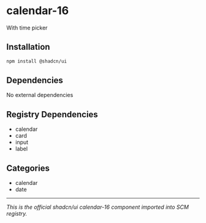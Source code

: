 # calendar-16

With time picker

## Installation

```bash
npm install @shadcn/ui
```

## Dependencies

No external dependencies

## Registry Dependencies

- calendar
- card
- input
- label

## Categories

- calendar
- date

---

*This is the official shadcn/ui calendar-16 component imported into SCM registry.*

